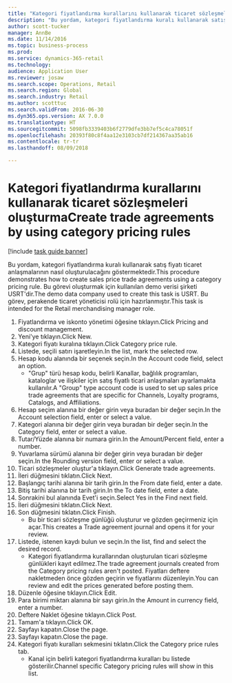```yaml
--- 
title: "Kategori fiyatlandırma kurallarını kullanarak ticaret sözleşmeleri oluşturma"
description: "Bu yordam, kategori fiyatlandırma kuralı kullanarak satış fiyatı ticaret anlaşmalarının nasıl oluşturulacağını göstermektedir."
author: scott-tucker
manager: AnnBe
ms.date: 11/14/2016
ms.topic: business-process
ms.prod: 
ms.service: dynamics-365-retail
ms.technology: 
audience: Application User
ms.reviewer: josaw
ms.search.scope: Operations, Retail
ms.search.region: Global
ms.search.industry: Retail
ms.author: scotttuc
ms.search.validFrom: 2016-06-30
ms.dyn365.ops.version: AX 7.0.0
ms.translationtype: HT
ms.sourcegitcommit: 5098fb3339403b6f2779dfe3bb7ef5c4ca78051f
ms.openlocfilehash: 20393f80c8f4aa12e3103cb7df214367aa35ab16
ms.contentlocale: tr-tr
ms.lasthandoff: 08/09/2018

---
```

# <a name="create-trade-agreements-by-using-category-pricing-rules"></a><span data-ttu-id="6f6a8-103">Kategori fiyatlandırma kurallarını kullanarak ticaret sözleşmeleri oluşturma</span><span class="sxs-lookup"><span data-stu-id="6f6a8-103">Create trade agreements by using category pricing rules</span></span>

[!include [task guide banner](../includes/task-guide-banner.md)]

<span data-ttu-id="6f6a8-104">Bu yordam, kategori fiyatlandırma kuralı kullanarak satış fiyatı ticaret anlaşmalarının nasıl oluşturulacağını göstermektedir.</span><span class="sxs-lookup"><span data-stu-id="6f6a8-104">This procedure demonstrates how to create sales price trade agreements using a category pricing rule.</span></span> <span data-ttu-id="6f6a8-105">Bu görevi oluşturmak için kullanılan demo verisi şirketi USRT'dir.</span><span class="sxs-lookup"><span data-stu-id="6f6a8-105">The demo data company used to create this task is USRT.</span></span> <span data-ttu-id="6f6a8-106">Bu görev, perakende ticaret yöneticisi rolü için hazırlanmıştır.</span><span class="sxs-lookup"><span data-stu-id="6f6a8-106">This task is intended for the Retail merchandising manager role.</span></span>

1. <span data-ttu-id="6f6a8-107">Fiyatlandırma ve iskonto yönetimi öğesine tıklayın.</span><span class="sxs-lookup"><span data-stu-id="6f6a8-107">Click Pricing and discount management.</span></span>
2. <span data-ttu-id="6f6a8-108">Yeni'ye tıklayın.</span><span class="sxs-lookup"><span data-stu-id="6f6a8-108">Click New.</span></span>
3. <span data-ttu-id="6f6a8-109">Kategori fiyatı kuralına tıklayın.</span><span class="sxs-lookup"><span data-stu-id="6f6a8-109">Click Category price rule.</span></span>
4. <span data-ttu-id="6f6a8-110">Listede, seçili satırı işaretleyin.</span><span class="sxs-lookup"><span data-stu-id="6f6a8-110">In the list, mark the selected row.</span></span>
5. <span data-ttu-id="6f6a8-111">Hesap kodu alanında bir seçenek seçin.</span><span class="sxs-lookup"><span data-stu-id="6f6a8-111">In the Account code field, select an option.</span></span>
    * <span data-ttu-id="6f6a8-112">"Grup" türü hesap kodu, belirli Kanallar, bağlılık programları, kataloglar ve ilişkiler için satış fiyatlı ticari anlaşmaları ayarlamakta kullanılır.</span><span class="sxs-lookup"><span data-stu-id="6f6a8-112">A "Group" type account code is used to set up sales price trade agreements that are specific for Channels, Loyalty programs, Catalogs, and Affiliations.</span></span>  
6. <span data-ttu-id="6f6a8-113">Hesap seçim alanına bir değer girin veya buradan bir değer seçin.</span><span class="sxs-lookup"><span data-stu-id="6f6a8-113">In the Account selection field, enter or select a value.</span></span>
7. <span data-ttu-id="6f6a8-114">Kategori alanına bir değer girin veya buradan bir değer seçin.</span><span class="sxs-lookup"><span data-stu-id="6f6a8-114">In the Category field, enter or select a value.</span></span>
8. <span data-ttu-id="6f6a8-115">Tutar/Yüzde alanına bir numara girin.</span><span class="sxs-lookup"><span data-stu-id="6f6a8-115">In the Amount/Percent field, enter a number.</span></span>
9. <span data-ttu-id="6f6a8-116">Yuvarlama sürümü alanına bir değer girin veya buradan bir değer seçin.</span><span class="sxs-lookup"><span data-stu-id="6f6a8-116">In the Rounding version field, enter or select a value.</span></span>
10. <span data-ttu-id="6f6a8-117">Ticari sözleşmeler oluştur'a tıklayın.</span><span class="sxs-lookup"><span data-stu-id="6f6a8-117">Click Generate trade agreements.</span></span>
11. <span data-ttu-id="6f6a8-118">İleri düğmesini tıklatın.</span><span class="sxs-lookup"><span data-stu-id="6f6a8-118">Click Next.</span></span>
12. <span data-ttu-id="6f6a8-119">Başlangıç tarihi alanına bir tarih girin.</span><span class="sxs-lookup"><span data-stu-id="6f6a8-119">In the From date field, enter a date.</span></span>
13. <span data-ttu-id="6f6a8-120">Bitiş tarihi alanına bir tarih girin.</span><span class="sxs-lookup"><span data-stu-id="6f6a8-120">In the To date field, enter a date.</span></span>
14. <span data-ttu-id="6f6a8-121">Sonrakini bul alanında Evet'i seçin.</span><span class="sxs-lookup"><span data-stu-id="6f6a8-121">Select Yes in the Find next field.</span></span>
15. <span data-ttu-id="6f6a8-122">İleri düğmesini tıklatın.</span><span class="sxs-lookup"><span data-stu-id="6f6a8-122">Click Next.</span></span>
16. <span data-ttu-id="6f6a8-123">Son düğmesini tıklatın.</span><span class="sxs-lookup"><span data-stu-id="6f6a8-123">Click Finish.</span></span>
    * <span data-ttu-id="6f6a8-124">Bu bir ticari sözleşme günlüğü oluşturur ve gözden geçirmeniz için açar.</span><span class="sxs-lookup"><span data-stu-id="6f6a8-124">This creates a Trade agreement journal and opens it for your review.</span></span>  
17. <span data-ttu-id="6f6a8-125">Listede, istenen kaydı bulun ve seçin.</span><span class="sxs-lookup"><span data-stu-id="6f6a8-125">In the list, find and select the desired record.</span></span>
    * <span data-ttu-id="6f6a8-126">Kategori fiyatlandırma kurallarından oluşturulan ticari sözleşme günlükleri kayıt edilmez.</span><span class="sxs-lookup"><span data-stu-id="6f6a8-126">The trade agreement journals created from the Category pricing rules aren't posted.</span></span> <span data-ttu-id="6f6a8-127">Fiyatları deftere nakletmeden önce gözden geçirin ve fiyatlarını düzenleyin.</span><span class="sxs-lookup"><span data-stu-id="6f6a8-127">You can  review and edit the prices generated before posting them.</span></span>  
18. <span data-ttu-id="6f6a8-128">Düzenle öğesine tıklayın.</span><span class="sxs-lookup"><span data-stu-id="6f6a8-128">Click Edit.</span></span>
19. <span data-ttu-id="6f6a8-129">Para birimi miktarı alanına bir sayı girin.</span><span class="sxs-lookup"><span data-stu-id="6f6a8-129">In the Amount in currency field, enter a number.</span></span>
20. <span data-ttu-id="6f6a8-130">Deftere Naklet öğesine tıklayın.</span><span class="sxs-lookup"><span data-stu-id="6f6a8-130">Click Post.</span></span>
21. <span data-ttu-id="6f6a8-131">Tamam'a tıklayın.</span><span class="sxs-lookup"><span data-stu-id="6f6a8-131">Click OK.</span></span>
22. <span data-ttu-id="6f6a8-132">Sayfayı kapatın.</span><span class="sxs-lookup"><span data-stu-id="6f6a8-132">Close the page.</span></span>
23. <span data-ttu-id="6f6a8-133">Sayfayı kapatın.</span><span class="sxs-lookup"><span data-stu-id="6f6a8-133">Close the page.</span></span>
24. <span data-ttu-id="6f6a8-134">Kategori fiyatı kuralları sekmesini tıklatın.</span><span class="sxs-lookup"><span data-stu-id="6f6a8-134">Click the Category price rules tab.</span></span>
    * <span data-ttu-id="6f6a8-135">Kanal için belirli kategori fiyatlandırma kuralları bu listede gösterilir.</span><span class="sxs-lookup"><span data-stu-id="6f6a8-135">Channel specific Category pricing rules will show in this list.</span></span>  


